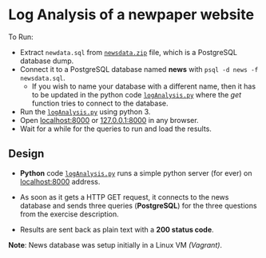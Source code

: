 # Log Analysis of a newpaper website

To Run:

- Extract ```newdata.sql``` from [```newsdata.zip```](/newsdata.zip) file, which is a PostgreSQL database dump.
- Connect it to a PostgreSQL database named **news** with ```psql -d news -f newsdata.sql```.
  - If you wish to name your database with a different name, then it has to be updated in the python code [```logAnalysis.py```](/logAnalysis.py) where the _get_ function tries to connect to the database.
- Run the [```logAnalysis.py```](/logAnalysis.py) using python 3.
- Open [localhost:8000](http://localhost:8000) or [127.0.0.1:8000](http://127.0.0.1:8000) in any browser.
- Wait for a while for the queries to run and load the results.

## Design

- **Python** code [```logAnalysis.py```](/logAnalysis.py) runs a simple python server (for ever) on [localhost:8000](http://localhost:8000) address.

- As soon as it gets a HTTP GET request, it connects to the news database and sends three queries (**PostgreSQL**) for the three questions from the exercise description.

- Results are sent back as plain text with a **200 status code**.

**Note**: News database was setup initially in a Linux VM _(Vagrant)_.